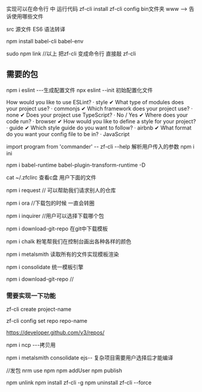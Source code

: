 实现可以在命令行 中 运行代码
zf-cli install
zf-cli config
bin文件夹  www --> 告诉使用哪些文件

src 源文件 
ES6 语法转译

npm install babel-cli babel-env

sudo npm link
//以上 把zf-cli 变成命令行  直接敲  zf-cli


## 需要的包
npm i eslint ---生成配置文件 npx eslint --init 初始配置化文件

How would you like to use ESLint? · style
✔ What type of modules does your project use? · commonjs
✔ Which framework does your project use? · none
✔ Does your project use TypeScript? · No / Yes
✔ Where does your code run? · browser
✔ How would you like to define a style for your project? · guide
✔ Which style guide do you want to follow? · airbnb
✔ What format do you want your config file to be in? · JavaScript


import program from 'commander' -- zf-cli --help 解析用户传入的参数
npm i ini


npm i babel-runtime babel-plugin-transform-runtime -D


cat ~/.zfclirc  查看c盘 用户下面的文件

npm i request // 可以帮助我们请求别人的仓库

npm i ora //下载包的时候 一直会转圈

npm i inquirer //用户可以选择下载哪个包

npm i download-git-repo 在git中下载模板

npm i chalk 粉笔帮我们在控制台画出各种各样的颜色

npm i metalsmith 读取所有的文件实现模板渲染

npm i consolidate  统一模板引擎


npm i download-git-repo // 

### 需要实现一下功能

zf-cli create project-name

zf-cli config set repo repo-name

https://developer.github.com/v3/repos/

npm i ncp  ---拷贝用 

npm i metalsmith consolidate ejs-- 复杂项目需要用户选择后才能编译

//发包
nrm use npm
npm addUser
npm publish

npm unlink
npm install zf-cli -g
npm uninstall zf-cli --force

